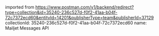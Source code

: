 imported from https://www.postman.com/v1/backend/redirect?type=collection&id=35240-236c527d-f0f2-41aa-b04f-72c7372ecd60&entityId=14201&publisherType=team&publisherId=37129
collectionId: 35240-236c527d-f0f2-41aa-b04f-72c7372ecd60
name: Mailjet Messages API